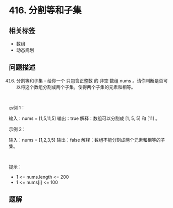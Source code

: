 
# 416. 分割等和子集

## 相关标签

- 数组
- 动态规划

## 问题描述 

416. 分割等和子集 - 给你一个 只包含正整数 的 非空 数组 nums 。请你判断是否可以将这个数组分割成两个子集，使得两个子集的元素和相等。

 

示例 1：


输入：nums = [1,5,11,5]
输出：true
解释：数组可以分割成 [1, 5, 5] 和 [11] 。

示例 2：


输入：nums = [1,2,3,5]
输出：false
解释：数组不能分割成两个元素和相等的子集。


 

提示：

 * 1 <= nums.length <= 200
 * 1 <= nums[i] <= 100

## 题解


```ts

````